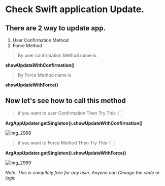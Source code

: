 # Check Swift application Update.

## There are 2 way to update app. 


1. User Confirmation Method
2. Force Method

> By user confirmation Method name is 

**showUpdateWithConfirmation()**

> By Force Method name is

**showUpdateWithForce()**


## Now let's see how to call this method


> if you want to user Confirmation Then Try This  👇🏻

**ArgAppUpdater.getSingleton().showUpdateWithConfirmation()**

![img_2968](https://user-images.githubusercontent.com/6472263/43183229-09700046-9002-11e8-8548-1aa1dd446b33.PNG)


> if you want to Force Method Then Try This  👇🏻

**ArgAppUpdater.getSingleton().showUpdateWithForce()**

![img_2969](https://user-images.githubusercontent.com/6472263/43183234-0c248ee2-9002-11e8-8a62-f703477969fd.PNG)

*Note:  This is compltely free for any user. Anyone can Change the code or logic*
